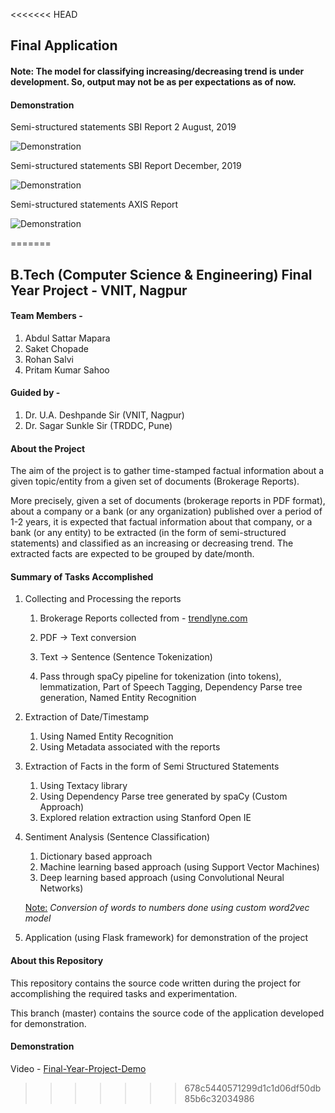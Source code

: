 <<<<<<< HEAD
## Final Application

#### Note: The model for classifying increasing/decreasing trend is under development. So, output may not be as per expectations as of now.

#### Demonstration

<!--![Demonstration](https://github.com/pritamksahoo/param/blob/application/demo.gif)-->

<p>Semi-structured statements SBI Report 2 August, 2019</p>

![Demonstration](https://github.com/pritamksahoo/param/blob/application/facts_sbi_2_aug.png)

<p>Semi-structured statements SBI Report December, 2019</p>

![Demonstration](https://github.com/pritamksahoo/param/blob/application/facts_sbi_dec.png)

<p>Semi-structured statements AXIS Report</p>

![Demonstration](https://github.com/pritamksahoo/param/blob/application/facts_axis_bank.png)



=======
## B.Tech (Computer Science & Engineering) Final Year Project - VNIT, Nagpur

#### Team Members -
1. Abdul Sattar Mapara
2. Saket Chopade
3. Rohan Salvi
4. Pritam Kumar Sahoo

#### Guided by -
1. Dr. U.A. Deshpande Sir (VNIT, Nagpur)
2. Dr. Sagar Sunkle Sir (TRDDC, Pune)

#### About the Project
The aim of the project is to gather time-stamped factual information about a given
topic/entity from a given set of documents (Brokerage Reports).

More precisely, given a set of documents (brokerage reports in PDF format), about a
company or a bank (or any organization) published over a period of 1-2 years, it is expected
that factual information about that company, or a bank (or any entity) to
be extracted (in the form of semi-structured statements) and classified as an increasing or decreasing trend.
The extracted facts are expected to be grouped by date/month.

#### Summary of Tasks Accomplished
1. Collecting and Processing the reports

    1. Brokerage Reports collected from - [trendlyne.com](https://trendlyne.com/)

    1. PDF -> Text conversion
    
    1. Text -> Sentence (Sentence Tokenization)
    
    1. Pass through spaCy pipeline for tokenization (into tokens), lemmatization, Part of Speech Tagging, Dependency Parse tree generation, Named Entity Recognition
    
1. Extraction of Date/Timestamp
    1. Using Named Entity Recognition
    1. Using Metadata associated with the reports
1. Extraction of Facts in the form of Semi Structured Statements
    1. Using Textacy library
    1. Using Dependency Parse tree generated by spaCy (Custom Approach)
    1. Explored relation extraction using Stanford Open IE
1. Sentiment Analysis (Sentence Classification)
    1. Dictionary based approach
    1. Machine learning based approach (using Support Vector Machines)
    1. Deep learning based approach (using Convolutional Neural Networks)
    
    <u>Note:</u> <i>Conversion of words to numbers done using custom word2vec model</i>
1. Application (using Flask framework) for demonstration of the project

#### About this Repository

This repository contains the source code written during the project for accomplishing the required tasks and experimentation.

This branch (master) contains the source code of the application developed for demonstration.

#### Demonstration

Video - [Final-Year-Project-Demo](https://vimeo.com/435035849)
>>>>>>> 678c5440571299d1c1d06df50db85b6c32034986
